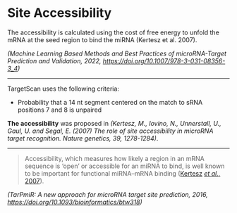 # Site Accessibility

The accessibility is calculated using the cost of free energy to unfold the mRNA at the seed region to bind the miRNA (Kertesz et al. 2007).

*(Machine Learning Based Methods and Best Practices of microRNA-Target Prediction and Validation, 2022, https://doi.org/10.1007/978-3-031-08356-3_4)*

---

TargetScan uses the following criteria:
- Probability that a 14 nt segment centered on the match to sRNA positions 7 and 8 is unpaired

**The accessibility** was proposed in *(Kertesz, M., Iovino, N., Unnerstall, U., Gaul, U. and Segal, E. (2007) The role of site accessibility in microRNA target recognition. Nature genetics, 39, 1278-1284)*.

---

>Accessibility, which measures how likely a region in an mRNA sequence is ‘open’ or accessible for an miRNA to bind, is well known to be important for functional miRNA–mRNA binding ([Kertesz](https://www.ncbi.nlm.nih.gov/pmc/articles/PMC5018371/#btw318-B20) *[et al.](https://www.ncbi.nlm.nih.gov/pmc/articles/PMC5018371/#btw318-B20)*[, 2007](https://www.ncbi.nlm.nih.gov/pmc/articles/PMC5018371/#btw318-B20)).

*(TarPmiR: A new approach for microRNA target site prediction, 2016, https://doi.org/10.1093/bioinformatics/btw318)*

